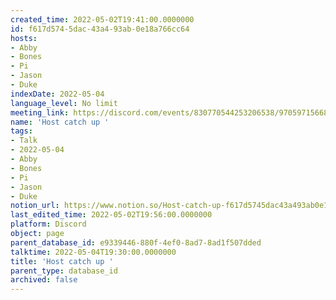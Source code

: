 ```yaml
---
created_time: 2022-05-02T19:41:00.0000000
id: f617d574-5dac-43a4-93ab-0e18a766cc64
hosts:
- Abby
- Bones
- Pi
- Jason
- Duke
indexDate: 2022-05-04
language_level: No limit
meeting_link: https://discord.com/events/830770544253206538/970597156681568276
name: 'Host catch up '
tags:
- Talk
- 2022-05-04
- Abby
- Bones
- Pi
- Jason
- Duke
notion_url: https://www.notion.so/Host-catch-up-f617d5745dac43a493ab0e18a766cc64
last_edited_time: 2022-05-02T19:56:00.0000000
platform: Discord
object: page
parent_database_id: e9339446-880f-4ef0-8ad7-8ad1f507dded
talktime: 2022-05-04T19:30:00.0000000
title: 'Host catch up '
parent_type: database_id
archived: false
---
```





